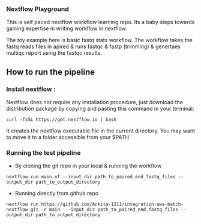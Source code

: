 ### Nextflow Playground

This is self paced nextflow workflow learning repo. Its a baby steps towards gaining expertise in writing workflow in nextflow.

The toy example here is basic fastq stats workflow. The workflow takes the fastq reads files in apired & runs fastqc & fastp (trimming) & genertaes multiqc report using the fastqc results.

## How to run the pipeline

### Install nextflow :

Nextflow does not require any installation procedure, just download the distribution package by copying and pasting this command in your terminal:

```
curl -fsSL https://get.nextflow.io | bash

```

It creates the nextflow executable file in the current directory. You may want to move it to a folder accessible from your $PATH.

### Running the test pipeline
- By cloning the git repo in your local  & running the workflow

```
nextflow run main.nf --input_dir path_to_paired_end_fastq_files --output_dir path_to_output_directory

```

- Running directly from github repo

```
nextflow run https://github.com/Ankita-1211/integration-aws-batch-nextflow.git -r main  --input_dir path_to_paired_end_fastq_files --output_dir path_to_output_directory

```
